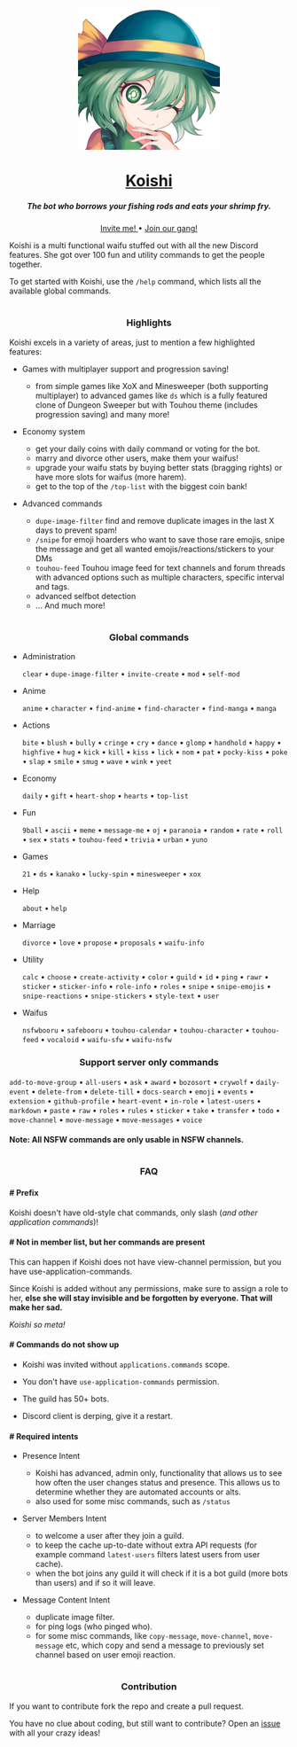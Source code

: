 <p align="center">
    <img
        width="256px" height="256px" align="center" alt="Koishi"
        src="https://raw.githubusercontent.com/HuyaneMatsu/Koishi/master/library/koishi_avatar_0000_by_ashy.png"
    />
</p>

<h1 align="center">
    <b><a href="https://github.com/HuyaneMatsu/koishi">Koishi</a></b>
</h1>

<h5 align="center">
    The bot who borrows your fishing rods and eats your shrimp fry.
</h5>

<p align="center">
    <a href="https://discord.com/oauth2/authorize?client_id=486565096164687885&scope=bot%20applications.commands">
        Invite me!
    </a>
    •
    <a href="http://discord.gg/3cH2r5d">
        Join our gang!
    </a>
</p>

Koishi is a multi functional waifu stuffed out with all the new Discord features. She got over 100 fun and utility
commands to get the people together.

To get started with Koishi, use the `/help` command, which lists all the available global commands.

<h1></h1>

<h3 align="center">
    Highlights
</h3>

Koishi excels in a variety of areas, just to mention a few highlighted features:

- Games with multiplayer support and progression saving!
  - from simple games like XoX and Minesweeper (both supporting multiplayer) to advanced games like `ds` which is
  a fully featured clone of Dungeon Sweeper but with Touhou theme (includes progression saving) and many more!

- Economy system
  - get your daily coins with daily command or voting for the bot.
  - marry and divorce other users, make them your waifus!
  - upgrade your waifu stats by buying better stats (bragging rights) or have more slots for waifus (more harem).
  - get to the top of the `/top-list` with the biggest coin bank!

- Advanced commands
  - `dupe-image-filter` find and remove duplicate images in the last X days to prevent spam!
  - `/snipe` for emoji hoarders who want to save those rare emojis, snipe the message and get all wanted emojis/reactions/stickers to your DMs
  - `touhou-feed` Touhou image feed for text channels and forum threads with advanced options such as multiple characters, specific interval and tags.
  - advanced selfbot detection
  - ... And much more!


<h1></h1>

<h3 align="center">
    Global commands
</h3>

- Administration
    
    `clear` • `dupe-image-filter` • `invite-create` • `mod` • `self-mod`

- Anime
    
    `anime` • `character` • `find-anime` • `find-character` • `find-manga` • `manga`

- Actions
    
    `bite` • `blush` • `bully` • `cringe` • `cry` • `dance` • `glomp` • `handhold` • `happy` • `highfive` • `hug` •
    `kick` • `kill` • `kiss` • `lick` • `nom` • `pat` • `pocky-kiss` • `poke` • `slap` • `smile` • `smug` • `wave` • 
    `wink` • `yeet`

- Economy
    
    `daily` • `gift` • `heart-shop` • `hearts` • `top-list`

- Fun
    
    `9ball` • `ascii` • `meme` • `message-me` • `oj` • `paranoia` • `random` • `rate` • `roll` •
    `sex` • `stats` • `touhou-feed` • `trivia` • `urban` • `yuno`

- Games
    
    `21` • `ds` • `kanako` • `lucky-spin` • `minesweeper` • `xox`

-  Help
    
    `about` • `help`

-  Marriage
    
    `divorce` • `love` • `propose` • `proposals` • `waifu-info`

- Utility
    
    `calc` • `choose` • `create-activity` • `color` • `guild` • `id` •
    `ping` • `rawr` • `sticker` • `sticker-info` • `role-info` • `roles` • `snipe` •
    `snipe-emojis` • `snipe-reactions` • `snipe-stickers` • `style-text` • `user`

- Waifus
    
    `nsfwbooru` • `safebooru` • `touhou-calendar` • `touhou-character` • `touhou-feed` • `vocaloid` • `waifu-sfw` •
    `waifu-nsfw`

<h3 align="center">
    Support server only commands
</h3>

`add-to-move-group` • `all-users` • `ask` • `award` • `bozosort` • `crywolf` • `daily-event` • `delete-from` •
`delete-till` • `docs-search` • `emoji` • `events` • `extension` • `github-profile` • `heart-event` • `in-role` •
`latest-users` • `markdown` • `paste` • `raw` • `roles` • `rules` • `sticker` • `take` • `transfer` • `todo` •
`move-channel` • `move-message` • `move-messages` • `voice`


<h4>Note: All NSFW commands are only usable in NSFW channels.</h4>

<h1></h1>

<h3 align="center">
    FAQ
</h3>

#### # Prefix

Koishi doesn't have old-style chat commands, only slash (*and other application commands*)!

#### # Not in member list, but her commands are present

This can happen if Koishi does not have view-channel permission, but you have use-application-commands.

Since Koishi is added without any permissions, make sure to assign a role to her, **else she will stay invisible and
be forgotten by everyone. That will make her sad.**

*Koishi so meta!*

#### # Commands do not show up

- Koishi was invited without `applications.commands` scope.

- You don't have `use-application-commands` permission.

- The guild has 50+ bots.

- Discord client is derping, give it a restart.

#### # Required intents
- Presence Intent
  - Koishi has advanced, admin only, functionality that allows us to see how often the user changes status and presence.
  This allows us to determine whether they are automated accounts or alts.
  - also used for some misc commands, such as `/status`

- Server Members Intent
  - to welcome a user after they join a guild.
  - to keep the cache up-to-date without extra API requests (for example command `latest-users` filters latest users from user cache).
  - when the bot joins any guild it will check if it is a bot guild (more bots than users) and if so it will leave.

- Message Content Intent
  - duplicate image filter.
  - for ping logs (who pinged who).
  - for some misc commands, like `copy-message`, `move-channel`, `move-message` etc, which copy and send a message to previously set channel based on user emoji reaction.


<h1></h1>

<h3 align="center">
    Contribution
</h3>

If you want to contribute fork the repo and create a pull request.

You have no clue about coding, but still want to contribute? Open an
[issue](https://github.com/HuyaneMatsu/Koishi/issues) with all your crazy ideas!
